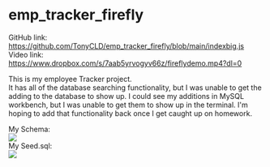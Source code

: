 # emp_tracker_firefly

GitHub link:  
https://github.com/TonyCLD/emp_tracker_firefly/blob/main/indexbig.js  
Video link:  
https://www.dropbox.com/s/7aab5yrvogyv66z/fireflydemo.mp4?dl=0

This is my employee Tracker project.  
It has all of the database searching functionality, but I was unable to get the adding to the database to show up. I could see my additions in MySQL workbench, 
but I was unable to get them to show up in the terminal. I'm hoping to add that functionality back once I get caught up on homework. 

My Schema:  
<img src="https://user-images.githubusercontent.com/103227060/185733808-8953fcc5-f3f2-470e-aff0-1dafbf27acab.jpg">  
My Seed.sql:  
<img src="https://user-images.githubusercontent.com/103227060/185733811-8c25228f-8efd-4ece-a8ca-b37a0a50908d.jpg">  
